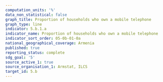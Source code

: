 ```yaml
---
computation_units: '%'
data_non_statistical: false
graph_title: Proportion of households who own a mobile telephone
graph_type: line
indicator: 5.b.1.a
indicator_name: Proportion of households who own a mobile telephone
indicator_sort_order: 05-0b-01-0a
national_geographical_coverage: Armenia
published: true
reporting_status: complete
sdg_goal: '5'
source_active_1: true
source_organisation_1: Armstat, ILCS
target_id: 5.b
---
```

